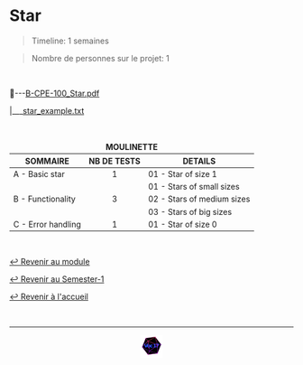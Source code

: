 # Star

> Timeline: 1 semaines

> Nombre de personnes sur le projet: 1

<br>

📂---[B-CPE-100_Star.pdf](https://github.com/Studio-17/Epitech-Subjects/blob/main/Semester-1/B-CPE-100/Star/B-CPE-100_Star.pdf)

|\_\_\_[star_example.txt](https://github.com/Studio-17/Epitech-Subjects/blob/main/Semester-1/B-CPE-100/Star/star_example.txt)


<br>


<table align="center">
    <thead>
        <tr>
            <td colspan="3" align="center"><strong>MOULINETTE</strong></td>
        </tr>
        <tr>
            <th>SOMMAIRE</th>
            <th>NB DE TESTS</th>
            <th>DETAILS</th>
        </tr>
    </thead>
    <tbody>
        <tr>
            <td rowspan="1">A - Basic star</td>
            <td rowspan="1" style="text-align: center;">1</td>
            <td>01 - Star of size 1</td>
        </tr>
        <tr>
            <td rowspan="3">B - Functionality</td>
            <td rowspan="3" style="text-align: center;">3</td>
            <td>01 - Stars of small sizes</td>
        </tr>
    		<tr>
			<td>02 - Stars of medium sizes</td>
		</tr>
		<tr>
			<td>03 - Stars of big sizes</td>
		</tr>
        <tr>
            <td rowspan="1">C - Error handling</td>
            <td rowspan="1" style="text-align: center;">1</td>
            <td>01 - Star of size 0</td>
        </tr>
	</tbody>
</table>

<br>

[↩️ Revenir au module](https://github.com/Studio-17/Epitech-Subjects/blob/main/Semester-1/B-CPE-100)

[↩️ Revenir au Semester-1](https://github.com/Studio-17/Epitech-Subjects/blob/main/Semester-1)

[↩️ Revenir à l'accueil](https://github.com/Studio-17/Epitech-Subjects)

<br>

---

<div align="center">

<a href="https://github.com/Studio-17" target="_blank"><img src="../../../assets/voc17.gif" width="40"></a>

</div>